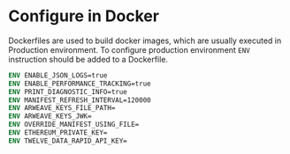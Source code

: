 # Configure in Docker

Dockerfiles are used to build docker images, which are usually executed in Production environment. To configure production environment `ENV` instruction should be added to a Dockerfile.

```dockerfile
ENV ENABLE_JSON_LOGS=true
ENV ENABLE_PERFORMANCE_TRACKING=true
ENV PRINT_DIAGNOSTIC_INFO=true
ENV MANIFEST_REFRESH_INTERVAL=120000
ENV ARWEAVE_KEYS_FILE_PATH=
ENV ARWEAVE_KEYS_JWK=
ENV OVERRIDE_MANIFEST_USING_FILE=
ENV ETHEREUM_PRIVATE_KEY=
ENV TWELVE_DATA_RAPID_API_KEY=
```
